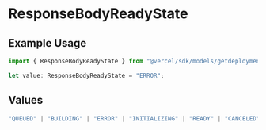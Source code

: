 # ResponseBodyReadyState

## Example Usage

```typescript
import { ResponseBodyReadyState } from "@vercel/sdk/models/getdeploymentop.js";

let value: ResponseBodyReadyState = "ERROR";
```

## Values

```typescript
"QUEUED" | "BUILDING" | "ERROR" | "INITIALIZING" | "READY" | "CANCELED"
```